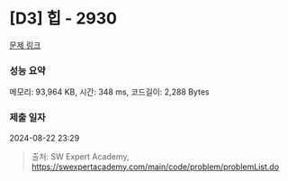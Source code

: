 # [D3] 힙 - 2930 

[문제 링크](https://swexpertacademy.com/main/code/problem/problemDetail.do?contestProbId=AV-Tj7ya3jYDFAXr) 

### 성능 요약

메모리: 93,964 KB, 시간: 348 ms, 코드길이: 2,288 Bytes

### 제출 일자

2024-08-22 23:29



> 출처: SW Expert Academy, https://swexpertacademy.com/main/code/problem/problemList.do